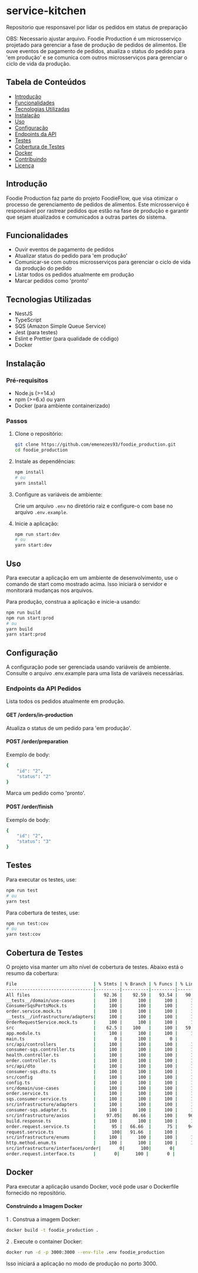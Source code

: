 # service-kitchen
Repositorio que responsavel por lidar os pedidos em status de preparação

OBS: Necessario ajustar arquivo.
Foodie Production é um microsserviço projetado para gerenciar a fase de produção de pedidos de alimentos. Ele ouve eventos de pagamento de pedidos, atualiza o status do pedido para 'em produção' e se comunica com outros microsserviços para gerenciar o ciclo de vida da produção.

## Tabela de Conteúdos

- [Introdução](#introdução)
- [Funcionalidades](#funcionalidades)
- [Tecnologias Utilizadas](#tecnologias-utilizadas)
- [Instalação](#instalação)
- [Uso](#uso)
- [Configuração](#configuração)
- [Endpoints da API](#endpoints-da-api)
- [Testes](#testes)
- [Cobertura de Testes](#cobertura-de-testes)
- [Docker](#docker)
- [Contribuindo](#contribuindo)
- [Licença](#licença)

## Introdução

Foodie Production faz parte do projeto FoodieFlow, que visa otimizar o processo de gerenciamento de pedidos de alimentos. Este microsserviço é responsável por rastrear pedidos que estão na fase de produção e garantir que sejam atualizados e comunicados a outras partes do sistema.

## Funcionalidades

- Ouvir eventos de pagamento de pedidos
- Atualizar status do pedido para 'em produção'
- Comunicar-se com outros microsserviços para gerenciar o ciclo de vida da produção do pedido
- Listar todos os pedidos atualmente em produção
- Marcar pedidos como 'pronto'

## Tecnologias Utilizadas

- NestJS
- TypeScript
- SQS (Amazon Simple Queue Service)
- Jest (para testes)
- Eslint e Prettier (para qualidade de código)
- Docker

## Instalação

### Pré-requisitos

- Node.js (>=14.x)
- npm (>=6.x) ou yarn
- Docker (para ambiente containerizado)

### Passos

1. Clone o repositório:

    ```bash
    git clone https://github.com/emenezes93/foodie_production.git
    cd foodie_production
    ```

2. Instale as dependências:

    ```bash
    npm install
    # ou
    yarn install
    ```

3. Configure as variáveis de ambiente:

    Crie um arquivo `.env` no diretório raiz e configure-o com base no arquivo `.env.example`.

4. Inicie a aplicação:

    ```bash
    npm run start:dev
    # ou
    yarn start:dev
    ```

## Uso

Para executar a aplicação em um ambiente de desenvolvimento, use o comando de start como mostrado acima. Isso iniciará o servidor e monitorará mudanças nos arquivos.

Para produção, construa a aplicação e inicie-a usando:

```bash
npm run build
npm run start:prod
# ou
yarn build
yarn start:prod
```

## Configuração
A configuração pode ser gerenciada usando variáveis de ambiente. Consulte o arquivo .env.example para uma lista de variáveis necessárias.

### Endpoints da API Pedidos

Lista todos os pedidos atualmente em produção.

#### GET /orders/in-production

Atualiza o status de um pedido para 'em produção'.

#### POST /order/preparation

Exemplo de body:
```bash
{
    "id": "2",
    "status": "2"
}
```

Marca um pedido como 'pronto'.

#### POST /order/finish

Exemplo de body:
```bash
{
    "id": "2",
    "status": "3"
}
```

## Testes
Para executar os testes, use:

```bash
npm run test
# ou
yarn test
```
Para cobertura de testes, use:

```bash
npm run test:cov
# ou
yarn test:cov
```

## Cobertura de Testes
O projeto visa manter um alto nível de cobertura de testes. Abaixo está o resumo da cobertura:

```bash
File                             | % Stmts | % Branch | % Funcs | % Lines | Uncovered Line #s
---------------------------------|---------|----------|---------|---------|-------------------
All files                        |   92.36 |    92.59 |   93.54 |   90.9  |
__tests__/domain/use-cases       |     100 |      100 |     100 |     100 |
ConsumerSqsPortsMock.ts          |     100 |      100 |     100 |     100 |
order.service.mock.ts            |     100 |      100 |     100 |     100 |
__tests__/infrastructure/adapters|     100 |      100 |     100 |     100 |
OrderRequestService.mock.ts      |     100 |      100 |     100 |     100 |
src                              |    62.5 |    100   |     100 |   59.09 | 1-22
app.module.ts                    |     100 |      100 |     100 |     100 |
main.ts                          |       0 |      100 |       0 |       0 |
src/api/controllers              |     100 |      100 |     100 |     100 |
consumer-sqs.controller.ts       |     100 |      100 |     100 |     100 |
health.controller.ts             |     100 |      100 |     100 |     100 |
order.controller.ts              |     100 |      100 |     100 |     100 |
src/api/dto                      |     100 |      100 |     100 |     100 |
consumer-sqs.dto.ts              |     100 |      100 |     100 |     100 |
src/config                       |     100 |      100 |     100 |     100 |
config.ts                        |     100 |      100 |     100 |     100 |
src/domain/use-cases             |     100 |      100 |     100 |     100 |
order.service.ts                 |     100 |      100 |     100 |     100 |
sqs.consumer-service.ts          |     100 |      100 |     100 |     100 |
src/infrastructure/adapters      |     100 |      100 |     100 |     100 |
consumer-sqs.adapter.ts          |     100 |      100 |     100 |     100 |
src/infrastructure/axios         |    97.05|    86.66 |     100 |    96.66|
build.response.ts                |     100 |      100 |     100 |     100 |
order.request.service.ts         |      95 |   66.66  |      75 |    94.44| 35
request.service.ts               |      100|   91.66  |     100 |      100| 38
src/infrastructure/enums         |     100 |      100 |     100 |     100 |
http.method.enum.ts              |     100 |      100 |     100 |     100 |
src/infrastructure/interfaces/order|       0|      100|       0|       0 |
order.request.interface.ts       |       0|      100 |       0 |       0 | 1

```

## Docker
Para executar a aplicação usando Docker, você pode usar o Dockerfile fornecido no repositório.

#### Construindo a Imagem Docker
1 . Construa a imagem Docker:

```bash
docker build -t foodie_production .
```
2 . Execute o container Docker:

```bash
docker run -d -p 3000:3000 --env-file .env foodie_production
```

Isso iniciará a aplicação no modo de produção no porto 3000.